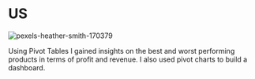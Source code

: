 # US
![pexels-heather-smith-170379](https://github.com/Nko-yo/EXCEL-PROJECT/assets/112330938/9aae6902-fb9e-431b-af49-fa6934e2df00)


Using Pivot Tables I gained insights on the best and worst performing products in terms of profit and revenue. I also used pivot charts to build a dashboard.
